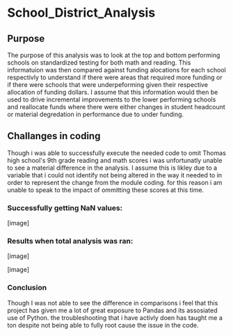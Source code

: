 # School_District_Analysis
## Purpose
The purpose of this analysis was to look at the top and bottom performing schools on standardized testing for both math and reading. This informatuion was then compared against funding alocations for each school respectivly to understand if there were areas that required more funding or if there were schools that were underpeforming given their respective allocation of funding dollars. I assume that this information would then be used to drive incremental improvements to the lower performing schools and reallocate funds where there were either changes in student headcount or material degredation in performance due to under funding. 

## Challanges in coding 
Though i was able to successfully execute the needed code to omit Thomas high school's 9th grade reading and math scores i was unfortunatly unable to see a material difference in the analysis. I assume this is likley due to a variable that i could not identify not being altered in the way it needed to in order to represent the change from the module coding. for this reason i am unable to speak to the impact of ommitting these scores at this time. 

### Successfully getting NaN values:
[image]



### Results when total analysis was ran:
[image]


[image]

### Conclusion
Though I was not able to see the difference in comparisons i feel that this project has given me a lot of great exposure to Pandas and its assosiated use of Python. the troubleshooting that i have activly doen has taught me a ton despite not being able to fully root cause the issue in the code. 